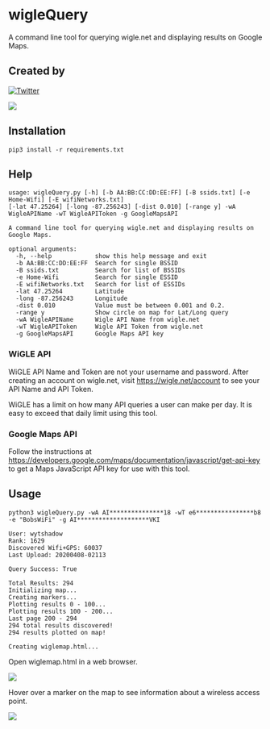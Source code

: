 # wigleQuery
A command line tool for querying wigle.net and displaying results on Google Maps.

## Created by
[![Twitter](https://img.shields.io/badge/twitter-@theDarracott-blue.svg)](https://twitter.com/theDarracott)
<a href="https://wigle.net">
  
<img border="0" src="https://wigle.net/bi/caj9te22I7lh_+M3SDLdsg.png">
</a>

## Installation
```
pip3 install -r requirements.txt
```

## Help
```
usage: wigleQuery.py [-h] [-b AA:BB:CC:DD:EE:FF] [-B ssids.txt] [-e Home-Wifi] [-E wifiNetworks.txt]
[-lat 47.25264] [-long -87.256243] [-dist 0.010] [-range y] -wA WigleAPIName -wT WigleAPIToken -g GoogleMapsAPI

A command line tool for querying wigle.net and displaying results on Google Maps.

optional arguments:
  -h, --help            show this help message and exit
  -b AA:BB:CC:DD:EE:FF  Search for single BSSID
  -B ssids.txt          Search for list of BSSIDs
  -e Home-Wifi          Search for single ESSID
  -E wifiNetworks.txt   Search for list of ESSIDs
  -lat 47.25264         Latitude
  -long -87.256243      Longitude
  -dist 0.010           Value must be between 0.001 and 0.2.
  -range y              Show circle on map for Lat/Long query
  -wA WigleAPIName      Wigle API Name from wigle.net
  -wT WigleAPIToken     Wigle API Token from wigle.net
  -g GoogleMapsAPI      Google Maps API key
```
### WiGLE API
WiGLE API Name and Token are not your username and password. After creating an account on wigle.net, visit https://wigle.net/account to see your API Name and API Token.

WiGLE has a limit on how many API queries a user can make per day. It is easy to exceed that daily limit using this tool. 


### Google Maps API
Follow the instructions at https://developers.google.com/maps/documentation/javascript/get-api-key to get a Maps JavaScript API key for use with this tool.

## Usage
```
python3 wigleQuery.py -wA AI***************18 -wT e6****************b8 -e "BobsWiFi" -g AI********************VKI    

User: wytshadow 
Rank: 1629 
Discovered Wifi+GPS: 60037 
Last Upload: 20200408-02113 

Query Success: True 

Total Results: 294
Initializing map...
Creating markers...
Plotting results 0 - 100...
Plotting results 100 - 200...
Last page 200 - 294
294 total results discovered!
294 results plotted on map!

Creating wiglemap.html...
```
Open wiglemap.html in a web browser.

![](https://github.com/wytshadow/wigleQuery/blob/master/wigleExample.png)

Hover over a marker on the map to see information about a wireless access point.

![](https://github.com/wytshadow/wigleQuery/blob/master/data.png)
